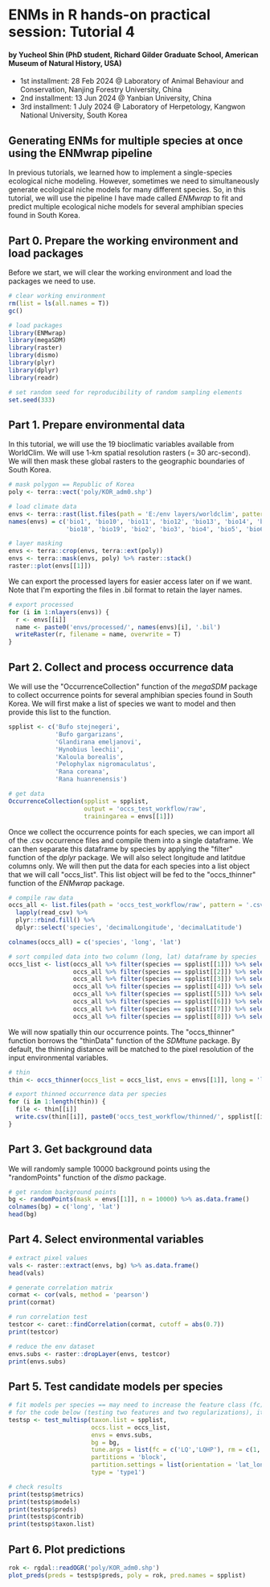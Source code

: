 # ENMs in R hands-on practical session: Tutorial 4
#### by Yucheol Shin (PhD student, Richard Gilder Graduate School, American Museum of Natural History, USA)

- 1st installment: 28 Feb 2024 @ Laboratory of Animal Behaviour and Conservation, Nanjing Forestry University, China
- 2nd installment: 13 Jun 2024 @ Yanbian University, China
- 3rd installment: 1 July 2024 @ Laboratory of Herpetology, Kangwon National University, South Korea

## Generating ENMs for multiple species at once using the ENMwrap pipeline
In previous tutorials, we learned how to implement a single-species ecological niche modeling. However, sometimes we need to simultaneously generate ecological niche models for many different species. So, in this tutorial, we will use the pipeline I have made called *ENMwrap* to fit and predict multiple ecological niche models for several amphibian species found in South Korea.

## Part 0. Prepare the working environment and load packages
Before we start, we will clear the working environment and load the packages we need to use.
```r
# clear working environment
rm(list = ls(all.names = T))
gc()

# load packages
library(ENMwrap)
library(megaSDM)
library(raster)
library(dismo)
library(plyr)
library(dplyr)
library(readr)

# set random seed for reproducibility of random sampling elements
set.seed(333)
```

## Part 1. Prepare environmental data
In this tutorial, we will use the 19 bioclimatic variables available from WorldClim. We will use 1-km spatial resolution rasters (= 30 arc-second). We will then mask these global rasters to the geographic boundaries of South Korea. 

```r
# mask polygon == Republic of Korea
poly <- terra::vect('poly/KOR_adm0.shp')

# load climate data
envs <- terra::rast(list.files(path = 'E:/env layers/worldclim', pattern = '.tif$', full.names = T))
names(envs) = c('bio1', 'bio10', 'bio11', 'bio12', 'bio13', 'bio14', 'bio15', 'bio16', 'bio17',
                'bio18', 'bio19', 'bio2', 'bio3', 'bio4', 'bio5', 'bio6', 'bio7', 'bio8', 'bio9')

# layer masking
envs <- terra::crop(envs, terra::ext(poly))
envs <- terra::mask(envs, poly) %>% raster::stack()
raster::plot(envs[[1]])
```

We can export the processed layers for easier access later on if we want. Note that I'm exporting the files in .bil format to retain the layer names.

```r
# export processed
for (i in 1:nlayers(envs)) {
  r <- envs[[i]]
  name <- paste0('envs/processed/', names(envs)[i], '.bil')
  writeRaster(r, filename = name, overwrite = T)
}
```

## Part 2. Collect and process occurrence data
We will use the "OccurrenceCollection" function of the *megaSDM* package to collect occurrence points for several amphibian species found in South Korea. We will first make a list of species we want to model and then provide this list to the function.

```r
spplist <- c('Bufo stejnegeri',
             'Bufo gargarizans',
             'Glandirana emeljanovi',
             'Hynobius leechii',
             'Kaloula borealis',
             'Pelophylax nigromaculatus',
             'Rana coreana',
             'Rana huanrenensis')

# get data
OccurrenceCollection(spplist = spplist,
                     output = 'occs_test_workflow/raw',
                     trainingarea = envs[[1]])
```

Once we collect the occurrence points for each species, we can import all of the .csv occurrence files and compile them into a single dataframe. We can then separate this dataframe by species by applying the "filter" function of the *dplyr* package. We will also select longitude and latitdue columns only. We will then put the data for each species into a list object that we will call "occs_list". This list object will be fed to the "occs_thinner" function of the *ENMwrap* package.

```r
# compile raw data
occs_all <- list.files(path = 'occs_test_workflow/raw', pattern = '.csv', full.names = T) %>%
  lapply(read_csv) %>%
  plyr::rbind.fill() %>%
  dplyr::select('species', 'decimalLongitude', 'decimalLatitude')

colnames(occs_all) = c('species', 'long', 'lat')

# sort compiled data into two column (long, lat) dataframe by species
occs_list <- list(occs_all %>% filter(species == spplist[[1]]) %>% select(2,3),
                  occs_all %>% filter(species == spplist[[2]]) %>% select(2,3),
                  occs_all %>% filter(species == spplist[[3]]) %>% select(2,3),
                  occs_all %>% filter(species == spplist[[4]]) %>% select(2,3),
                  occs_all %>% filter(species == spplist[[5]]) %>% select(2,3),
                  occs_all %>% filter(species == spplist[[6]]) %>% select(2,3),
                  occs_all %>% filter(species == spplist[[7]]) %>% select(2,3),
                  occs_all %>% filter(species == spplist[[8]]) %>% select(2,3))
```

We will now spatially thin our occurrence points. The "occs_thinner" function borrows the "thinData" function of the *SDMtune* package. By default, the thinning distance will be matched to the pixel resolution of the input environmental variables.

```r
# thin
thin <- occs_thinner(occs_list = occs_list, envs = envs[[1]], long = 'long', lat = 'lat', spp_list = spplist)

# export thinned occurrence data per species
for (i in 1:length(thin)) {
  file <- thin[[i]]
  write.csv(thin[[i]], paste0('occs_test_workflow/thinned/', spplist[[i]], '.csv'))
}
```

## Part 3. Get background data
We will randomly sample 10000 background points using the "randomPoints" function of the *dismo* package.
```r
# get random background points
bg <- randomPoints(mask = envs[[1]], n = 10000) %>% as.data.frame()
colnames(bg) = c('long', 'lat')
head(bg)
```

## Part 4. Select environmental variables

```r
# extract pixel values
vals <- raster::extract(envs, bg) %>% as.data.frame()
head(vals)

# generate correlation matrix
cormat <- cor(vals, method = 'pearson')
print(cormat)

# run correlation test
testcor <- caret::findCorrelation(cormat, cutoff = abs(0.7))
print(testcor)

# reduce the env dataset
envs.subs <- raster::dropLayer(envs, testcor) 
print(envs.subs)
```

## Part 5. Test candidate models per species
```r
# fit models per species == may need to increase the feature class (fc) and regularization (rm) combinations for actual application
# for the code below (testing two features and two regularizations), it takes aproximately 2~3 minutes per species
testsp <- test_multisp(taxon.list = spplist,
                       occs.list = occs_list,
                       envs = envs.subs,
                       bg = bg,
                       tune.args = list(fc = c('LQ','LQHP'), rm = c(1, 1.5)),
                       partitions = 'block',
                       partition.settings = list(orientation = 'lat_lon'),
                       type = 'type1')

# check results
print(testsp$metrics)
print(testsp$models)
print(testsp$preds)
print(testsp$contrib)
print(testsp$taxon.list)
```

## Part 6. Plot predictions
```r
rok <- rgdal::readOGR('poly/KOR_adm0.shp')
plot_preds(preds = testsp$preds, poly = rok, pred.names = spplist)
```

